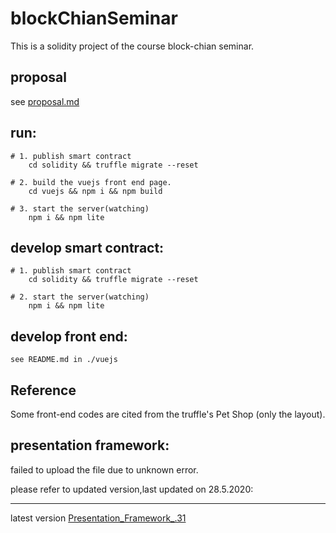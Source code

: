 # blockChianSeminar
This is a solidity project of the course block-chian seminar.

## proposal  
see [proposal.md](https://github.com/sstshenshutao/blockChianSeminar/blob/master/proposal.md)  

## run:  
```
# 1. publish smart contract  
	cd solidity && truffle migrate --reset 
 
# 2. build the vuejs front end page.  
	cd vuejs && npm i && npm build  

# 3. start the server(watching)  
	npm i && npm lite 
```

## develop smart contract:  
```
# 1. publish smart contract  
	cd solidity && truffle migrate --reset 
 
# 2. start the server(watching)  
	npm i && npm lite 
```

## develop front end: 

```
see README.md in ./vuejs
```
## Reference  
Some front-end codes are cited from the truffle's Pet Shop (only the layout).

## presentation framework:

failed to upload the file due to unknown error.

please refer to updated version,last updated on 28.5.2020:
***
latest version [Presentation_Framework_.31](https://drive.google.com/open?id=1skYVwEwUZ9CZO69rt5blohq6XWWtQGxm)

